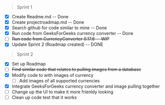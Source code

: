 > Sprint 1
- [x] Create Readme.md -- Done
- [x] Create projectroadmap.md -- Done
- [x] Search github for code similar to mine -- Done
- [x] Run code from GeeksForGeeks currency converter -- Done
- [ ] ~~Run code from CurrencyConverter 0.17.6 -- WIP~~
- [x] Update Sprint 2 (Roadmap created) -- DONE

> Sprint 2
- [x] Set up Roadmap 
- [ ] ~~Find similar code that relates to pulling images from a database~~
- [x] Modify code to with images of currency
  - [ ] Add images of all supported currencies
- [x] Integrate GeeksForGeeks currency converter and image pulling together
- [ ] Change up the UI to make it more frienldy looking
- [ ] Clean up code test that it works
